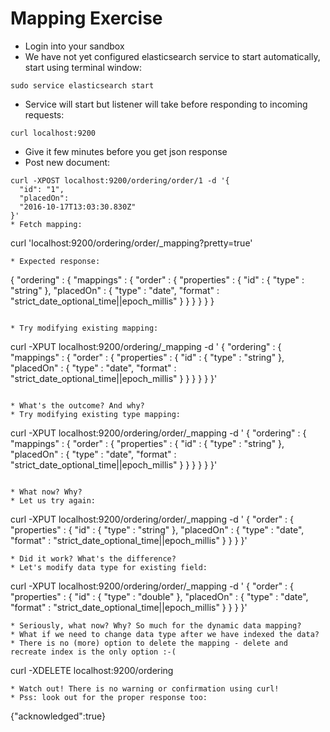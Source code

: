 # Mapping Exercise #

* Login into your sandbox
* We have not yet configured elasticsearch service to start automatically, start using terminal window:
```
sudo service elasticsearch start
```
* Service will start but listener will take before responding to incoming requests:
```
curl localhost:9200
```
* Give it few minutes before you get json response
* Post new document:
```
curl -XPOST localhost:9200/ordering/order/1 -d '{
  "id": "1", 
  "placedOn": 
  "2016-10-17T13:03:30.830Z"
}'
* Fetch mapping:
```
curl 'localhost:9200/ordering/order/_mapping?pretty=true'
```
* Expected response:
```
{
  "ordering" : {
    "mappings" : {
      "order" : {
        "properties" : {
          "id" : {
            "type" : "string"
          },
          "placedOn" : {
            "type" : "date",
            "format" : "strict_date_optional_time||epoch_millis"
          }
        }
      }
    }
  }
}
```

* Try modifying existing mapping:
```
curl -XPUT localhost:9200/ordering/_mapping -d '
{
  "ordering" : {
    "mappings" : {
      "order" : {
        "properties" : {
          "id" : {
            "type" : "string"
          },
          "placedOn" : {
            "type" : "date",
            "format" : "strict_date_optional_time||epoch_millis"
          }
        }
      }
    }
  }
}'
```

* What's the outcome? And why?
* Try modifying existing type mapping:
```
curl -XPUT localhost:9200/ordering/order/_mapping -d '
{
  "ordering" : {
    "mappings" : {
      "order" : {
        "properties" : {
          "id" : {
            "type" : "string"
          },
          "placedOn" : {
            "type" : "date",
            "format" : "strict_date_optional_time||epoch_millis"
          }
        }
      }
    }
  }
}'
```

* What now? Why?
* Let us try again:
```
curl -XPUT localhost:9200/ordering/order/_mapping -d '
{
  "order" : {
    "properties" : {
      "id" : {
        "type" : "string"
      },
      "placedOn" : {
        "type" : "date",
        "format" : "strict_date_optional_time||epoch_millis"
      }
    }
  }
}'
```
* Did it work? What's the difference?
* Let's modify data type for existing field:
```
curl -XPUT localhost:9200/ordering/order/_mapping -d '
{
  "order" : {
    "properties" : {
      "id" : {
        "type" : "double"
      },
      "placedOn" : {
        "type" : "date",
        "format" : "strict_date_optional_time||epoch_millis"
      }
    }
  }
}'
```
* Seriously, what now? Why? So much for the dynamic data mapping?
* What if we need to change data type after we have indexed the data?
* There is no (more) option to delete the mapping - delete and recreate index is the only option :-(
```
curl -XDELETE localhost:9200/ordering
```
* Watch out! There is no warning or confirmation using curl!
* Pss: look out for the proper response too:
```
{"acknowledged":true}
```


